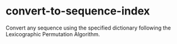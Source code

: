 convert-to-sequence-index
=========================

Convert any sequence using the specified dictionary following the Lexicographic Permutation Algorithm.
